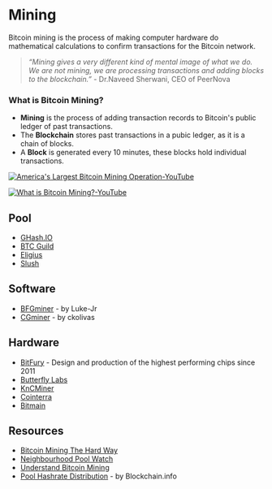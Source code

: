 Mining
======
Bitcoin mining is the process of making computer hardware do mathematical calculations to confirm transactions for the Bitcoin network.

>*“Mining gives a very different kind of mental image of what we do. We are not mining, we are processing transactions and adding blocks to the blockchain.”* -
> Dr.Naveed Sherwani, CEO of PeerNova

### What is Bitcoin Mining?
* __Mining__ is the process of adding transaction records to Bitcoin's public ledger of past transactions.
* The __Blockchain__ stores past transactions in a pubic ledger, as it is a chain of blocks.
* A __Block__ is generated every 10 minutes, these blocks hold individual transactions.

[![America's Largest Bitcoin Mining Operation-YouTube](http://img.youtube.com/vi/5CjldZLXiAU/0.jpg)](http://youtu.be/5CjldZLXiAU?t=2m2s)

[![What is Bitcoin Mining?-YouTube](http://img.youtube.com/vi/GmOzih6I1zs/0.jpg)](http://www.youtube.com/watch?v=GmOzih6I1zs)

Pool
----
* [GHash.IO](https://ghash.io/)
* [BTC Guild](https://www.btcguild.com/)
* [Eligius](http://eligius.st/~gateway/)
* [Slush](https://mining.bitcoin.cz/)

Software
--------
* [BFGminer](https://github.com/luke-jr/bfgminer/releases/) - by Luke-Jr
* [CGminer](https://github.com/ckolivas/cgminer/releases/) - by ckolivas

Hardware
--------
* [BitFury](http://www.bitfury.org/) -  Design and production of the highest performing chips since 2011
* [Butterfly Labs](http://www.butterflylabs.com/)
* [KnCMiner](https://www.kncminer.com/)
* [Cointerra](http://cointerra.com/)
* [Bitmain](https://bitmaintech.com/)

Resources
---------
* [Bitcoin Mining The Hard Way](http://www.righto.com/2014/02/bitcoin-mining-hard-way-algorithms.html)
* [Neighbourhood Pool Watch](http://organofcorti.blogspot.com/)
* [Understand Bitcoin Mining](http://www.bitcoinmining.com/)
* [Pool Hashrate Distribution](https://blockchain.info/pools) - by Blockchain.info

